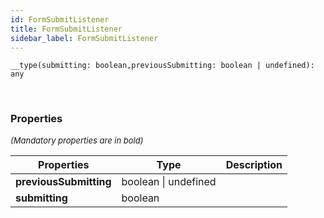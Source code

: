 ```yaml
---
id: FormSubmitListener
title: FormSubmitListener
sidebar_label: FormSubmitListener
---
```


```tsx
__type(submitting: boolean,previousSubmitting: boolean | undefined): any
```
<br/>



### Properties

<font size="2"><i>(Mandatory properties are in bold)</i></font>

| Properties | Type | Description |
| --------- | ---- | ----------- |
| **previousSubmitting** | boolean \| undefined |  |
| **submitting** | boolean |  |
